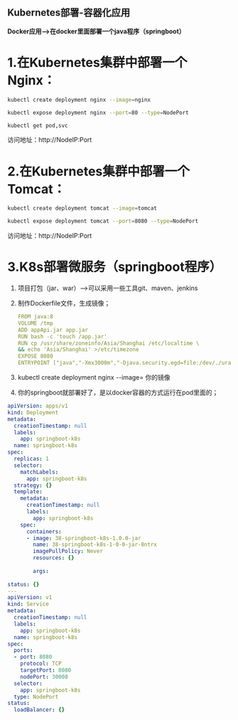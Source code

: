 ## Kubernetes部署-容器化应用

**Docker应用-->在docker里面部署一个java程序（springboot）**

# 1.在Kubernetes集群中部署一个Nginx：

```bash
kubectl create deployment nginx --image=nginx

kubectl expose deployment nginx --port=80 --type=NodePort

kubectl get pod,svc
```



访问地址：http://NodeIP:Port 



# 2.在Kubernetes集群中部署一个Tomcat：

```bash
kubectl create deployment tomcat --image=tomcat

kubectl expose deployment tomcat --port=8080 --type=NodePort
```



访问地址：http://NodeIP:Port



# 3.K8s部署微服务（springboot程序）

1. 项目打包（jar、war）-->可以采用一些工具git、maven、jenkins

2. 制作Dockerfile文件，生成镜像；

   ```yaml
   FROM java:8
   VOLUME /tmp
   ADD appApi.jar app.jar
   RUN bash -c 'touch /app.jar'
   RUN cp /usr/share/zoneinfo/Asia/Shanghai /etc/localtime \
   && echo 'Asia/Shanghai' >/etc/timezone
   EXPOSE 8080
   ENTRYPOINT ["java","-Xmx3000m","-Djava.security.egd=file:/dev/./urandom","-jar","/app.jar"]
   ```

   

3. kubectl create deployment nginx --image= 你的镜像

4. 你的springboot就部署好了，是以docker容器的方式运行在pod里面的；

```yaml
apiVersion: apps/v1
kind: Deployment
metadata:
  creationTimestamp: null
  labels:
    app: springboot-k8s
  name: springboot-k8s
spec:
  replicas: 1
  selector:
    matchLabels:
      app: springboot-k8s
  strategy: {}
  template:
    metadata:
      creationTimestamp: null
      labels:
        app: springboot-k8s
    spec:
      containers:
      - image: 38-springboot-k8s-1.0.0-jar
        name: 38-springboot-k8s-1-0-0-jar-8ntrx
        imagePullPolicy: Never
        resources: {}
        
        args: 
           
status: {}
---
apiVersion: v1
kind: Service
metadata:
  creationTimestamp: null
  labels:
    app: springboot-k8s
  name: springboot-k8s
spec:
  ports:
  - port: 8080
    protocol: TCP
    targetPort: 8080
    nodePort: 30008
  selector:
    app: springboot-k8s
  type: NodePort
status:
  loadBalancer: {}

```

